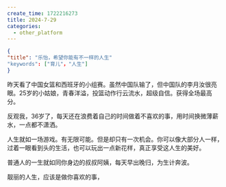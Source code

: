 ```yaml
---
create_time: 1722216273
title: 2024-7-29
categories:
  - other_platform
---
```



```json
{
"title": "乐怡，希望你能有不一样的人生"
"keywords": ["育儿"，"人生"]
}
```

昨天看了中国女篮和西班牙的小组赛。虽然中国队输了，但中国队的李月汝很亮眼。25岁的小姑娘，青春洋溢，投篮动作行云流水，超级自信。获得全场最高分。

反观我，36岁了，每天还在浪费着自己的时间做着不喜欢的事，用时间换微薄薪水，一点都不潇洒。

人生就如一场游戏。有无限可能。但是却只有一次机会。你可以像大部分人一样，过着一眼看到头的生活，也可以玩出一点新花样，真正享受这人生的美好。

普通人的一生就如同你身边的叔叔阿姨，每天早出晚归，为生计奔波。

靓丽的人生，应该是做你喜欢的事，

